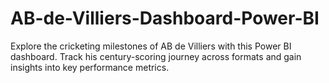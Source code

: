 # AB-de-Villiers-Dashboard-Power-BI
Explore the cricketing milestones of AB de Villiers with this Power BI dashboard. Track his century-scoring journey across formats and gain insights into key performance metrics.
